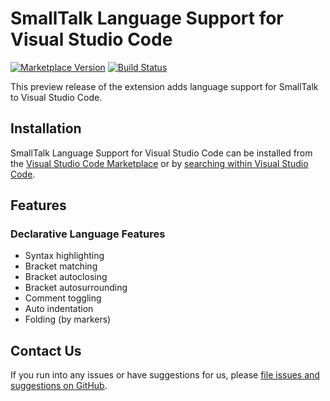 # SmallTalk Language Support for Visual Studio Code

[![Marketplace Version](https://vsmarketplacebadge.apphb.com/version/leocamello.vscode-smalltalk.svg "Current Release")](https://marketplace.visualstudio.com/items?itemName=leocamello.vscode-smalltalk)
[![Build Status](https://dev.azure.com/leocamello/vscode-smalltalk/_apis/build/status/leocamello.vscode-smalltalk?branchName=master)](https://dev.azure.com/leocamello/vscode-smalltalk/_build/latest?definitionId=8&branchName=master)

This preview release of the extension adds language support for SmallTalk to Visual Studio Code.

## Installation

SmallTalk Language Support for Visual Studio Code can be installed from the [Visual Studio Code Marketplace](https://marketplace.visualstudio.com/items?itemName=leocamello.vscode-smalltalk) or by [searching within Visual Studio Code](https://code.visualstudio.com/docs/editor/extension-gallery#_search-for-an-extension).

## Features

### Declarative Language Features

- Syntax highlighting
- Bracket matching
- Bracket autoclosing
- Bracket autosurrounding
- Comment toggling
- Auto indentation
- Folding (by markers)
<!-- - Snippet completion -->

<!-- ### Programmatic Language Features

- Hover information
- Auto completion
- Jump to definition
- Error checking
- Formatting
- Refactoring
- Folding -->

## Contact Us

If you run into any issues or have suggestions for us, please [file issues and suggestions on GitHub](https://github.com/leocamello/vscode-smalltalk/issues).
